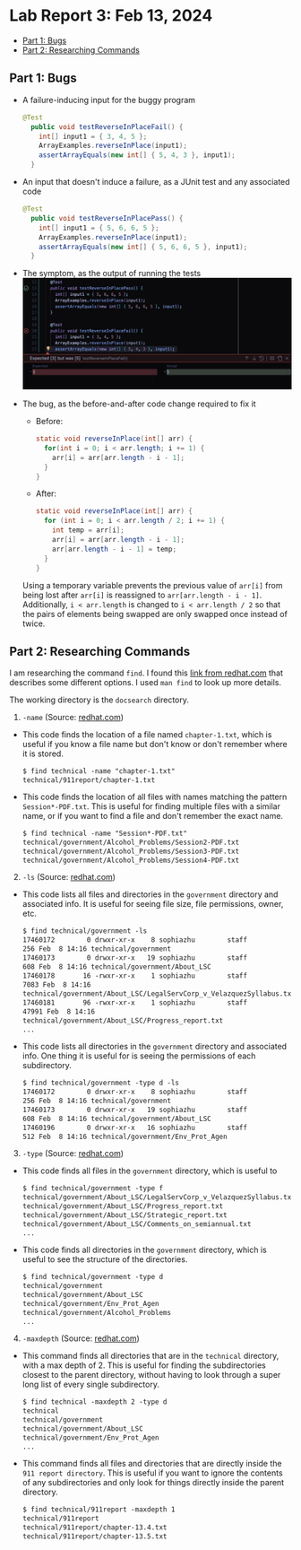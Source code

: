 # Lab Report 3: Feb 13, 2024

* [Part 1: Bugs](#part-1)
* [Part 2: Researching Commands](#part-2)

## Part 1: Bugs <a name="part-1"></a>

* A failure-inducing input for the buggy program  
  ```java
  @Test
    public void testReverseInPlaceFail() {
      int[] input1 = { 3, 4, 5 };
      ArrayExamples.reverseInPlace(input1);
      assertArrayEquals(new int[] { 5, 4, 3 }, input1);
    }
  ```

* An input that doesn't induce a failure, as a JUnit test and any associated code  
  ```java
  @Test
    public void testReverseInPlacePass() {
      int[] input1 = { 5, 6, 6, 5 };
      ArrayExamples.reverseInPlace(input1);
      assertArrayEquals(new int[] { 5, 6, 6, 5 }, input1);
    }
  ```

* The symptom, as the output of running the tests  
  <img src="./img/lab3-junit.png" alt="screenshot of running tests" width="700"/>

* The bug, as the before-and-after code change required to fix it

  * Before:

    ```java
    static void reverseInPlace(int[] arr) {
      for(int i = 0; i < arr.length; i += 1) {
        arr[i] = arr[arr.length - i - 1];
      }
    }
    ```

  * After: 

    ```java
    static void reverseInPlace(int[] arr) {
      for (int i = 0; i < arr.length / 2; i += 1) {
        int temp = arr[i];
        arr[i] = arr[arr.length - i - 1];
        arr[arr.length - i - 1] = temp;
      }
    }
    ```
    
  Using a temporary variable prevents the previous value of `arr[i]` from being lost after `arr[i]` is reassigned to `arr[arr.length - i - 1]`.
  Additionally, `i < arr.length` is changed to `i < arr.length / 2` so that the pairs of elements being swapped are only swapped once instead of twice.


## Part 2: Researching Commands <a name="part-2"></a>

I am researching the command `find`. I found this [link from redhat.com](https://www.redhat.com/sysadmin/linux-find-command) that describes some different options. I used `man find` to look up more details. 

The working directory is the `docsearch` directory.

1. `-name` (Source: [redhat.com](https://www.redhat.com/sysadmin/linux-find-command))
  * This code finds the location of a file named `chapter-1.txt`, which is useful if you know a file name but don't know or don't remember where it is stored. 
    ```console
    $ find technical -name "chapter-1.txt"
    technical/911report/chapter-1.txt
    ```
  * This code finds the location of all files with names matching the pattern `Session*-PDF.txt`. This is useful for finding multiple files with a similar name, or if you want to find a file and don't remember the exact name.
    ```console
    $ find technical -name "Session*-PDF.txt"
    technical/government/Alcohol_Problems/Session2-PDF.txt
    technical/government/Alcohol_Problems/Session3-PDF.txt
    technical/government/Alcohol_Problems/Session4-PDF.txt
    ```
2. `-ls` (Source: [redhat.com](https://www.redhat.com/sysadmin/linux-find-command))
  * This code lists all files and directories in the `government` directory and associated info. It is useful for seeing file size, file permissions, owner, etc. 
    ```console
    $ find technical/government -ls
    17460172        0 drwxr-xr-x    8 sophiazhu        staff                 256 Feb  8 14:16 technical/government
    17460173        0 drwxr-xr-x   19 sophiazhu        staff                 608 Feb  8 14:16 technical/government/About_LSC
    17460178       16 -rwxr-xr-x    1 sophiazhu        staff                7083 Feb  8 14:16 technical/government/About_LSC/LegalServCorp_v_VelazquezSyllabus.txt
    17460181       96 -rwxr-xr-x    1 sophiazhu        staff               47991 Feb  8 14:16 technical/government/About_LSC/Progress_report.txt
    ...
    ```
  * This code lists all directories in the `government` directory and associated info. One thing it is useful for is seeing the permissions of each subdirectory.
    ```console
    $ find technical/government -type d -ls 
    17460172        0 drwxr-xr-x    8 sophiazhu        staff                 256 Feb  8 14:16 technical/government
    17460173        0 drwxr-xr-x   19 sophiazhu        staff                 608 Feb  8 14:16 technical/government/About_LSC
    17460196        0 drwxr-xr-x   16 sophiazhu        staff                 512 Feb  8 14:16 technical/government/Env_Prot_Agen
    ```
3. `-type` (Source: [redhat.com](https://www.redhat.com/sysadmin/linux-find-command))
  * This code finds all files in the `government` directory, which is useful to 
    ```console
    $ find technical/government -type f 
    technical/government/About_LSC/LegalServCorp_v_VelazquezSyllabus.txt
    technical/government/About_LSC/Progress_report.txt
    technical/government/About_LSC/Strategic_report.txt
    technical/government/About_LSC/Comments_on_semiannual.txt
    ...
    ```
  * This code finds all directories in the `government` directory, which is useful to see the structure of the directories. 
    ```console
    $ find technical/government -type d
    technical/government
    technical/government/About_LSC
    technical/government/Env_Prot_Agen
    technical/government/Alcohol_Problems
    ...
    ```
4. `-maxdepth` (Source: [redhat.com](https://www.redhat.com/sysadmin/linux-find-command))
  * This command finds all directories that are in the `technical` directory, with a max depth of 2. This is useful for finding the subdirectories closest to the parent directory, without having to look through a super long list of every single subdirectory. 
    ```console
    $ find technical -maxdepth 2 -type d
    technical
    technical/government
    technical/government/About_LSC
    technical/government/Env_Prot_Agen
    ...
    ```
  * This command finds all files and directories that are directly inside the `911 report directory`. This is useful if you want to ignore the contents of any subdirectories and only look for things directly inside the parent directory. 
    ```console
    $ find technical/911report -maxdepth 1
    technical/911report
    technical/911report/chapter-13.4.txt
    technical/911report/chapter-13.5.txt
    ```


